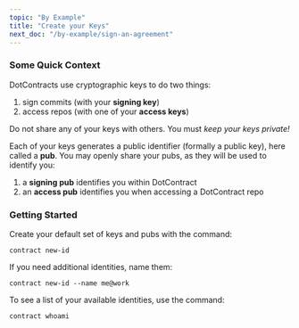 ```yaml
---
topic: "By Example"
title: "Create your Keys"
next_doc: "/by-example/sign-an-agreement"
---
```


### Some Quick Context

DotContracts use cryptographic keys to do two things:

1. sign commits (with your **signing key**)
2. access repos (with one of your **access keys**)

Do not share any of your keys with others. You must *keep your keys private!* 

Each of your keys generates a public identifier (formally a public key), here called a **pub**. You may openly share your pubs, as they will be used to identify you:

1. a **signing pub** identifies you within DotContract
2. an **access pub** identifies you when accessing a DotContract repo

### Getting Started

Create your default set of keys and pubs with the command:
```
contract new-id
```

If you need additional identities, name them:
```
contract new-id --name me@work
```

To see a list of your available identities, use the command:
```
contract whoami
```